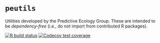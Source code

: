 # `peutils`

Utilities developed by the Predictive Ecology Group.
These are intended to be _dependency-free_ (i.e., do not import from contributed R packages).

<!-- badges: start -->
[![R build status](https://github.com/PredictiveEcology/peutils/workflows/R-CMD-check/badge.svg)](https://github.com/PredictiveEcology/peutils/actions)
[![Codecov test coverage](https://codecov.io/gh/PredictiveEcology/peutils/branch/master/graph/badge.svg)](https://app.codecov.io/gh/PredictiveEcology/peutils?branch=master)
<!-- badges: end -->
